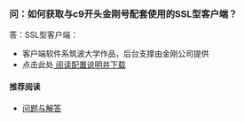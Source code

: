 ### 问：如何获取与c9开头金刚号配套使用的SSL型客户端？
答：SSL型客户端：
- 客户端软件系筑波大学作品，后台支撑由金刚公司提供
- 点击此处[ 阅读配置说明并下载 ](https://a2zitpro.github.io/web/win)

#### 推荐阅读
- [ 问题与解答 ](https://a2zitpro.github.io/web/问题与解答)
